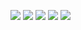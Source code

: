 [![](https://img.shields.io/badge/Mapbox-Tools-informational?style=for-the-badge&logo=mapbox&logoColor=f4f4f4&labelColor=000&color=6f6f6f)](https://www.mapbox.com)
[![](https://img.shields.io/badge/GSAP-Tools-informational?style=for-the-badge&logo=greensock&logoColor=f4f4f4&labelColor=24a148&color=6f6f6f)](https://www.greensock.com)
[![](https://img.shields.io/badge/Webpack-Tools-informational?style=for-the-badge&logo=webpack&logoColor=393939&labelColor=8dd6f9&color=6f6f6f)](https://www.webpack.js.org)
[![](https://img.shields.io/badge/Firebase-Cloud-informational?style=for-the-badge&logo=firebase&logoColor=393939&labelColor=ffca28&color=6f6f6f)](https://firebase.google.com)
[![](https://img.shields.io/badge/Digital\%20Ocean-Cloud-informational?style=for-the-badge&logo=digitalocean&logoColor=f4f4f4&labelColor=0080ff&color=6f6f6f)](https://digitalocean.com)

